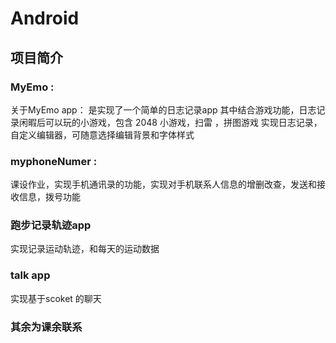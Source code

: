# Android
## 项目简介
 ### MyEmo :
 关于MyEmo app：
是实现了一个简单的日志记录app
其中结合游戏功能，日志记录闲暇后可以玩的小游戏，包含 2048 小游戏，扫雷 ，拼图游戏
实现日志记录，自定义编辑器，可随意选择编辑背景和字体样式


### myphoneNumer :
课设作业，实现手机通讯录的功能，实现对手机联系人信息的增删改查，发送和接收信息，拨号功能


### 跑步记录轨迹app
实现记录运动轨迹，和每天的运动数据

### talk app 
实现基于scoket 的聊天

### 其余为课余联系

 


